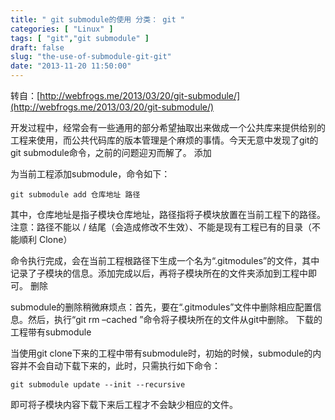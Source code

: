 ```yaml
---
title: " git submodule的使用 分类： git "
categories: [ "Linux" ]
tags: [ "git","git submodule" ]
draft: false
slug: "the-use-of-submodule-git-git"
date: "2013-11-20 11:50:00"
---
```


 转自：[http://webfrogs.me/2013/03/20/git-submodule/](http://webfrogs.me/2013/03/20/git-submodule/)

开发过程中，经常会有一些通用的部分希望抽取出来做成一个公共库来提供给别的工程来使用，而公共代码库的版本管理是个麻烦的事情。今天无意中发现了git的git submodule命令，之前的问题迎刃而解了。
添加

为当前工程添加submodule，命令如下：

    git submodule add 仓库地址 路径

其中，仓库地址是指子模块仓库地址，路径指将子模块放置在当前工程下的路径。 
注意：路径不能以 / 结尾（会造成修改不生效）、不能是现有工程已有的目录（不能順利 Clone）

命令执行完成，会在当前工程根路径下生成一个名为“.gitmodules”的文件，其中记录了子模块的信息。添加完成以后，再将子模块所在的文件夹添加到工程中即可。
删除


<!--more-->


submodule的删除稍微麻烦点：首先，要在“.gitmodules”文件中删除相应配置信息。然后，执行“git rm –cached ”命令将子模块所在的文件从git中删除。
下载的工程带有submodule

当使用git clone下来的工程中带有submodule时，初始的时候，submodule的内容并不会自动下载下来的，此时，只需执行如下命令：

    git submodule update --init --recursive

即可将子模块内容下载下来后工程才不会缺少相应的文件。